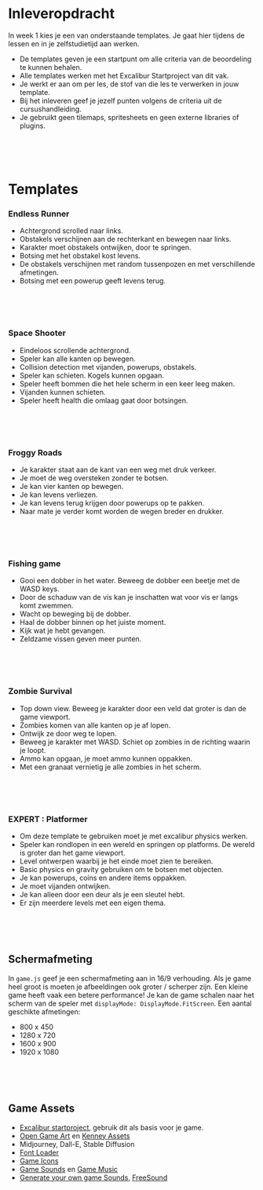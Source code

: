 # Inleveropdracht

In week 1 kies je een van onderstaande templates. Je gaat hier tijdens de lessen en in je zelfstudietijd aan werken. 

- De templates geven je een startpunt om alle criteria van de beoordeling te kunnen behalen.
- Alle templates werken met het Excalibur Startproject van dit vak.
- Je werkt er aan om per les, de stof van die les te verwerken in jouw template.
- Bij het inleveren geef je jezelf punten volgens de criteria uit de cursushandleiding.
- Je gebruikt geen tilemaps, spritesheets en geen externe libraries of plugins.

<br>
<br>
<br>

# Templates


### Endless Runner

- Achtergrond scrolled naar links.
- Obstakels verschijnen aan de rechterkant en bewegen naar links.
- Karakter moet obstakels ontwijken, door te springen.
- Botsing met het obstakel kost levens.
- De obstakels verschijnen met random tussenpozen en met verschillende afmetingen.
- Botsing met een powerup geeft levens terug.

<br>
<br>
<br>

### Space Shooter
- Eindeloos scrollende achtergrond.
- Speler kan alle kanten op bewegen.
- Collision detection met vijanden, powerups, obstakels.
- Speler kan schieten. Kogels kunnen opgaan.
- Speler heeft bommen die het hele scherm in een keer leeg maken.
- Vijanden kunnen schieten.
- Speler heeft health die omlaag gaat door botsingen.

<br>
<br>
<br>

### Froggy Roads
- Je karakter staat aan de kant van een weg met druk verkeer.
- Je moet de weg oversteken zonder te botsen.
- Je kan vier kanten op bewegen.
- Je kan levens verliezen.
- Je kan levens terug krijgen door powerups op te pakken.
- Naar mate je verder komt worden de wegen breder en drukker.

<br>
<br>
<br>

### Fishing game
- Gooi een dobber in het water. Beweeg de dobber een beetje met de WASD keys.
- Door de schaduw van de vis kan je inschatten wat voor vis er langs komt zwemmen.
- Wacht op beweging bij de dobber.
- Haal de dobber binnen op het juiste moment.
- Kijk wat je hebt gevangen. 
- Zeldzame vissen geven meer punten.

<br>
<br>
<br>

### Zombie Survival
- Top down view. Beweeg je karakter door een veld dat groter is dan de game viewport.
- Zombies komen van alle kanten op je af lopen.
- Ontwijk ze door weg te lopen. 
- Beweeg je karakter met WASD. Schiet op zombies in de richting waarin je loopt.
- Ammo kan opgaan, je moet ammo kunnen oppakken.
- Met een granaat vernietig je alle zombies in het scherm.
    

<br>
<br>
<br>

### EXPERT : Platformer
- Om deze template te gebruiken moet je met excalibur physics werken.
- Speler kan rondlopen in een wereld en springen op platforms. De wereld is groter dan het game viewport.
- Level ontwerpen waarbij je het einde moet zien te bereiken.
- Basic physics en gravity gebruiken om te botsen met objecten.
- Je kan powerups, coins en andere items oppakken.
- Je moet vijanden ontwijken.
- Je kan alleen door een deur als je een sleutel hebt.
- Er zijn meerdere levels met een eigen thema.


<br>
<br>
<br>

## Schermafmeting

In `game.js` geef je een schermafmeting aan in 16/9 verhouding. Als je game heel groot is moeten je afbeeldingen ook groter / scherper zijn. Een kleine game heeft vaak een betere performance! Je kan de game schalen naar het scherm van de speler met `displayMode: DisplayMode.FitScreen`. Een aantal geschikte afmetingen:

- 800 x 450
- 1280 x 720
- 1600 x 900
- 1920 x 1080

<br>
<br>
<br>

## Game Assets

- [Excalibur startproject](https://github.com/HR-CMGT/prg4-startproject-2025), gebruik dit als basis voor je game.
- [Open Game Art](https://opengameart.org) en [Kenney Assets](https://www.kenney.nl/assets)
- Midjourney, Dall-E, Stable Diffusion
- [Font Loader](https://fontfaceobserver.com)
- [Game Icons](https://game-icons.net)
- [Game Sounds](https://www.zapsplat.com) en [Game Music](https://www.bensound.com)
- [Generate your own game Sounds](https://sfxr.me), [FreeSound](https://freesound.org)